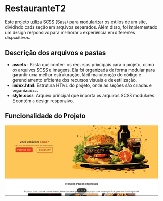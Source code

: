 # RestauranteT2

Este projeto utiliza SCSS (Sass) para modularizar os estilos de um site, dividindo cada seção em arquivos separados. Além disso, foi implementado um design responsivo para melhorar a experiência em diferentes dispositivos.


## Descrição dos arquivos e pastas

- **assets** : Pasta que contém os recursos principais para o projeto, como os arquivos SCSS e imagens. Ela foi organizada de forma modular para garantir uma melhor estruturação, fácil manutenção do código e gerenciamento eficiente dos recursos visuais e de estilização.
- **index.html**: Estrutura HTML do projeto, onde as seções são criadas e organizadas. 
- **style.scss**: Arquivo principal que importa os arquivos SCSS modulares. E contém o design responsivo.

## Funcionalidade do Projeto

![Demonstração da funcionalidade](./assets/img/Restaurante%20T2.gif)